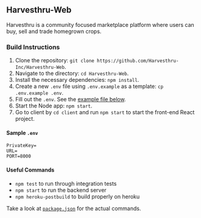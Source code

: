 ## Harvesthru-Web
Harvesthru is a community focused marketplace platform where users can buy, sell and trade homegrown crops.
### Build Instructions
1. Clone the repository: `git clone https://github.com/Harvesthru-Inc/Harvesthru-Web`.
2. Navigate to the directory: `cd Harvesthru-Web`.
3. Install the necessary dependencies: `npm install`.
4. Create a new `.env` file using `.env.example` as a template: `cp .env.example .env`.
5. Fill out the `.env`. See the [example file below](#sample-env).
8. Start the Node app: `npm start`.
9. Go to client by `cd client` and run `npm start` to start the front-end React project.

#### Sample `.env`
```
PrivateKey=
URL=
PORT=8000
```
#### Useful Commands
+ `npm test` to run through integration tests 
+ `npm start` to run the backend server
+ `npm heroku-postbuild` to build properly on heroku

Take a look at [`package.json`](https://github.com/Harvesthru-Inc/Harvesthru-Web/blob/master/package.json) for the actual commands.